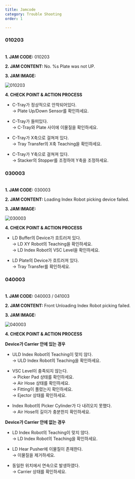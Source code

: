 ```yaml
---
title: Jamcode
category: Trouble Shooting
order: 1

---
```


### 010203
　  
**1. JAM CODE:** 010203

**2. JAM CONTENT:** No. %s Plate was not UP.

**3. JAM IMAGE:**

![010203](https://user-images.githubusercontent.com/85915538/125031298-060fb480-e0bf-11eb-984c-86b0b600eef0.png)

**4. CHECK POINT & ACTION PROCESS**

* C-Tray가 정상적으로 안착되어있다.  
  → Plate Up/Down Sensor를 확인하세요.

* C-Tray가 들떠있다.  
  → C-Tray와 Plate 사이에 이물질을 확인하세요.
  
* C-Tray가 X축으로 걸쳐져 있다.  
  → Tray Transfer의 X축 Teaching을 확인하세요.
  
* C-Tray가 Y축으로 걸쳐져 있다.  
  → Stacker의 Stopper를 조정하여 Y축을 조정하세요.
  

### 030003
　  
**1. JAM CODE:** 030003

**2. JAM CONTENT:** Loading Index Robot picking device failed.

**3. JAM IMAGE:**

![030003](https://user-images.githubusercontent.com/85915538/125031285-0314c400-e0bf-11eb-904e-dd5172caaa41.png)

**4. CHECK POINT & ACTION PROCESS**

* LD Buffer의 Device가 흐트러져 있다.  
  → LD XY Robot의 Teaching을 확인하세요.  
  → LD Index Robot의 VSC Level을 확인하세요.

* LD Plate의 Device가 흐트러져 있다.  
  → Tray Transfer를 확인하세요. 
  

### 040003
　  
**1. JAM CODE:** 040003 / 041003

**2. JAM CONTENT:** Front Unloading Index Robot picking failed.

**3. JAM IMAGE:**

![040003](https://user-images.githubusercontent.com/85915538/125031467-496a2300-e0bf-11eb-8ea9-66fdc9c83d8b.png)

**4. CHECK POINT & ACTION PROCESS**

 **Device가 Carrier 안에 있는 경우**

* ULD Index Robot의 Teaching이 맞지 않다.  
  → ULD Index Robot의 Teaching을 확인하세요.

* VSC Level이 충족되지 않는다.  
  → Picker Pad 상태를 확인하세요.  
  → Air Hose 상태를 확인하세요.  
  → Fitting이 풀렸는지 확인하세요.  
  → Ejector 상태를 확인하세요.

* Index Robot의 Picker Cylinder가 다 내려오지 못했다.  
  → Air Hose의 길이가 충분한지 확인하세요.

 **Device가 Carrier 안에 없는 경우**

* LD Index Robot의 Teaching이 맞지 않다.  
  → LD Index Robot의 Teaching을 확인하세요.

* LD Hear Pusher에 이물질이 존재한다.  
  → 이물질을 제거하세요.

* 동일한 위치에서 연속으로 발생하였다.  
  → Carrier 상태를 확인하세요.

